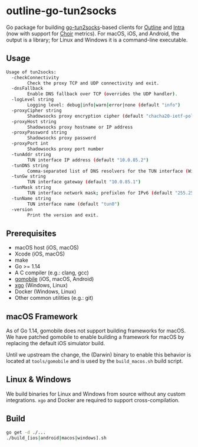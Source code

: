# outline-go-tun2socks

Go package for building [go-tun2socks](https://github.com/eycorsican/go-tun2socks)-based clients for [Outline](https://getoutline.org) and [Intra](https://getintra.org) (now with support for [Choir](https://github.com/Jigsaw-Code/choir) metrics).  For macOS, iOS, and Android, the output is a library; for Linux and Windows it is a command-line executable.

## Usage

```sh
Usage of tun2socks:
  -checkConnectivity
    	Check the proxy TCP and UDP connectivity and exit.
  -dnsFallback
    	Enable DNS fallback over TCP (overrides the UDP handler).
  -logLevel string
    	Logging level: debug|info|warn|error|none (default "info")
  -proxyCipher string
    	Shadowsocks proxy encryption cipher (default "chacha20-ietf-poly1305")
  -proxyHost string
    	Shadowsocks proxy hostname or IP address
  -proxyPassword string
    	Shadowsocks proxy password
  -proxyPort int
    	Shadowsocks proxy port number
  -tunAddr string
    	TUN interface IP address (default "10.0.85.2")
  -tunDNS string
    	Comma-separated list of DNS resolvers for the TUN interface (Windows only) (default "1.1.1.1,9.9.9.9,208.67.222.222")
  -tunGw string
    	TUN interface gateway (default "10.0.85.1")
  -tunMask string
    	TUN interface network mask; prefixlen for IPv6 (default "255.255.255.0")
  -tunName string
    	TUN interface name (default "tun0")
  -version
    	Print the version and exit.

```


## Prerequisites

- macOS host (iOS, macOS)
- Xcode (iOS, macOS)
- make
- Go >= 1.14
- A C compiler (e.g.: clang, gcc)
- [gomobile](https://github.com/golang/go/wiki/Mobile) (iOS, macOS, Android)
- [xgo](https://github.com/techknowlogick/xgo) (Windows, Linux)
- Docker (Windows, Linux)
- Other common utilities (e.g.: git)

## macOS Framework

As of Go 1.14, gomobile does not support building frameworks for macOS. We have patched gomobile to enable building a framework for macOS by replacing the default iOS simulator build.

Until we upstream the change, the (Darwin) binary to enable this behavior is located at `tools/gomobile` and is used by the `build_macos.sh` build script.


## Linux & Windows

We build binaries for Linux and Windows from source without any custom integrations. `xgo` and Docker are required to support cross-compilation.

## Build
```bash
go get -d ./...
./build_[ios|android|macos|windows].sh
```
